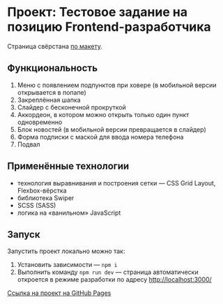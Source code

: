 # Проект: Тестовое задание на позицию Frontend-разработчика

Страница свёрстана [по макету](https://www.figma.com/file/AJg92P4NRV0azZ31k5KLIY/Тестовое-задание-для-разработчика?type=design&node-id=1-3&mode=design&t=jrZnRqsAoqVP5pzC-0).

## Функциональность

1. Меню с появлением подпунктов при ховере (в мобильной версии открывается в попапе)
2. Закреплённая шапка
3. Слайдер с бесконечной прокруткой
4. Аккордеон, в котором можно открыть только один пункт одновременно
5. Блок новостей (в мобильной версии превращается в слайдер)
6. Форма подписки с маской для ввода номера телефона
7. Подвал

## Применённые технологии

- технология выравнивания и построения сетки — CSS Grid Layout, Flexbox-вёрстка
- библиотека Swiper
- SCSS (SASS)
- логика на «ванильном» JavaScript

## Запуск

Запустить проект локально можно так:

1. Установить зависимости — `npm i`
2. Выполнить команду `npm run dev` — страница автоматически откроется в режиме разработки по адресу [http://localhost:3000/](http://localhost:3000/)

[Ссылка на проект на GitHub Pages](https://shulepovalidiya.github.io/500na700-test/)
